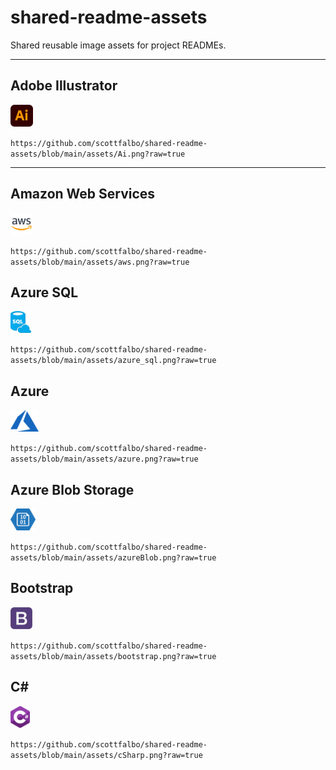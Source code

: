 # shared-readme-assets

Shared reusable image assets for project READMEs.

---

## Adobe Illustrator
<img src = "https://github.com/scottfalbo/shared-readme-assets/blob/main/assets/Ai.png?raw=true" height=35 />

`https://github.com/scottfalbo/shared-readme-assets/blob/main/assets/Ai.png?raw=true`

---

## Amazon Web Services
<img src = "https://github.com/scottfalbo/shared-readme-assets/blob/main/assets/aws.png?raw=true" height=35 />

`https://github.com/scottfalbo/shared-readme-assets/blob/main/assets/aws.png?raw=true`


## Azure SQL
<img src = "https://github.com/scottfalbo/shared-readme-assets/blob/main/assets/azure_sql.png?raw=true" height=35 />

`https://github.com/scottfalbo/shared-readme-assets/blob/main/assets/azure_sql.png?raw=true`


## Azure
<img src = "https://github.com/scottfalbo/shared-readme-assets/blob/main/assets/azure.png?raw=true" height=35 />

`https://github.com/scottfalbo/shared-readme-assets/blob/main/assets/azure.png?raw=true`


## Azure Blob Storage
<img src = "https://github.com/scottfalbo/shared-readme-assets/blob/main/assets/azureBlob.png?raw=true" height=35 />

`https://github.com/scottfalbo/shared-readme-assets/blob/main/assets/azureBlob.png?raw=true`


## Bootstrap
<img src = "https://github.com/scottfalbo/shared-readme-assets/blob/main/assets/bootstrap.png?raw=true" height=35 />

`https://github.com/scottfalbo/shared-readme-assets/blob/main/assets/bootstrap.png?raw=true`


## C#
<img src = "https://github.com/scottfalbo/shared-readme-assets/blob/main/assets/cSharp.png?raw=true" height=35 />

`https://github.com/scottfalbo/shared-readme-assets/blob/main/assets/cSharp.png?raw=true`







